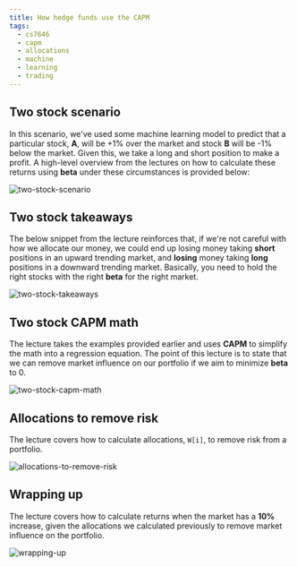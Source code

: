 ```yaml
---
title: How hedge funds use the CAPM
tags:
  - cs7646
  - capm
  - allocations
  - machine
  - learning
  - trading
---
```


## Two stock scenario

In this scenario, we've used some machine learning model to predict that a
particular stock, **A**, will be +1% over the market and stock **B** will be -1%
below the market. Given this, we take a long and short position to make a
profit. A high-level overview from the lectures on how to calculate these
returns using **beta** under these circumstances is provided below:

![two-stock-scenario](two-stock-scenario.png)

## Two stock takeaways

The below snippet from the lecture reinforces that, if we're not careful with
how we allocate our money, we could end up losing money taking **short**
positions in an upward trending market, and **losing** money taking **long**
positions in a downward trending market. Basically, you need to hold the right
stocks with the right **beta** for the right market.

![two-stock-takeaways](two-stock-takeaways.png)

## Two stock CAPM math

The lecture takes the examples provided earlier and uses **CAPM** to simplify
the math into a regression equation. The point of this lecture is to state that
we can remove market influence on our portfolio if we aim to minimize **beta**
to 0.

![two-stock-capm-math](two-stock-capm-math.png)

## Allocations to remove risk

The lecture covers how to calculate allocations, `W[i]`, to remove risk from a
portfolio.

![allocations-to-remove-risk](allocations-to-remove-risk.png)

## Wrapping up

The lecture covers how to calculate returns when the market has a **10%**
increase, given the allocations we calculated previously to remove market
influence on the portfolio.

![wrapping-up](wrapping-up.png)
